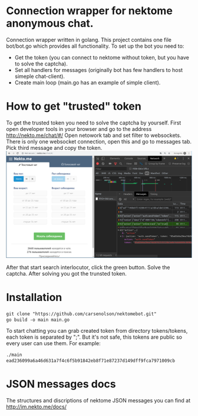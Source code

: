 # Connection wrapper for nektome anonymous chat.

Connection wrapper written in golang. This project contains one file bot/bot.go which provides all functionality. To set up the bot you need to:
* Get the token (you can connect to nektome without token, but you have to solve the captcha).
* Set all handlers for messages (originally bot has few handlers to host simeple chat-client).
* Create main loop (main.go has an example of simple client).

# How to get "trusted" token 

To get the trusted token you need to solve the captcha by yourself. First open developer tools in your browser and go to the address http://nekto.me/chat/#/
Open netowork tab and set filter to websockets. There is only one websocket connection, open this and go to messages tab. Pick third message and copy the token.
![](images/token.png)

After that start search interlocutor, click the green button. Solve the captcha. After solving you got the trunsted token.

# Installation

```
git clone "https://github.com/carsenolson/nektomebot.git"
go build -o main main.go
```
To start chatting you can grab created token from directory tokens/tokens, each token is separated by ";". But it's not safe, this tokens are public so every user can use them.
For example:
```
./main ead236099a6a46d631a7f4c6f5b91842eb8f71e87237d149dff9fca7971009cb
```

# JSON messages docs

The structures and discriptions of nektome JSON messages you can find at http://im.nekto.me/docs/
